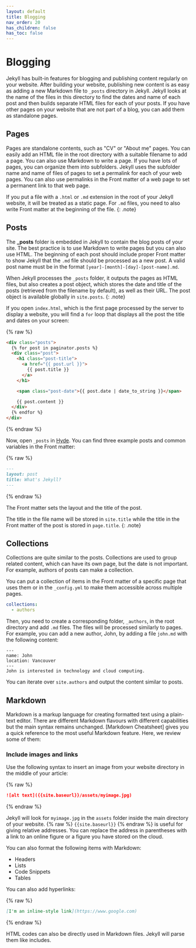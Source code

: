 ```yaml
---
layout: default
title: Blogging
nav_order: 20
has_children: false
has_toc: false
---
```


# Blogging

Jekyll has built-in features for blogging and publishing content regularly on your website. After building your website, publishing new content is as easy as adding a new Markdown file to `_posts` directory in Jekyll. Jekyll looks at the name of the files in this directory to find the dates and name of each post and then builds separate HTML files for each of your posts. If you have other pages on your website that are not part of a blog, you can add them as standalone pages.

## Pages

Pages are standalone contents, such as "CV" or "About me" pages. You can easily add an HTML file in the root directory with a suitable filename to add a page. You can also use Markdown to write a page. If you have lots of pages, you can organize them into subfolders. Jekyll uses the subfolder name and name of files of pages to set a permalink for each of your web pages. You can also use permalinks in the Front matter of a web page to set a permanent link to that web page.

If you put a file with a `.html` or `.md` extension in the root of your Jekyll website, it will be treated as a static page. For `.md` files, you need to also write Front matter at the beginning of the file. 
{: .note}

## Posts

The **_posts** folder is embedded in Jekyll to contain the blog posts of your site. The best practice is to use Markdown to write pages but you can also use HTML. The beginning of each post should include proper Front matter to show Jekyll that the `.md` file should be processed as a new post. A valid post name must be in the format `[year]-[month]-[day]-[post-name].md`.

When Jekyll processes the `_posts` folder, it outputs the pages as HTML files, but also creates a post object, which stores the date and title of the posts (retrieved from the filename by default), as well as their URL. The post object is available globally in `site.posts`.
{: .note}

If you open `index.html`, which is the first page processed by the server to display a website, you will find a `for` loop that displays all the post the title and dates on your screen:

{% raw %}
```html
<div class="posts">
  {% for post in paginator.posts %}
  <div class="post">
    <h1 class="post-title">
      <a href="{{ post.url }}">
        {{ post.title }}
      </a>
    </h1>

    <span class="post-date">{{ post.date | date_to_string }}</span>

    {{ post.content }}
  </div>
  {% endfor %}
</div>
```
{% endraw %}

Now, open `_posts` in [Hyde](https://github.com/poole/hyde). You can find three example posts and common variables in the Front matter:

{% raw %}
```markdown
---
layout: post
title: What's Jekyll?
---
```
{% endraw %}

The Front matter sets the layout and the title of the post.

The title in the file name will be stored in `site.title` while the title in the Front matter of the post is stored in `page.title`.
{: .note}


## Collections

Collections are quite similar to the posts. Collections are used to group related content, which can have its own page, but the date is not important. For example, authors of posts can make a collection. 

You can put a collection of items in the Front matter of a specific page that uses them or in the `_config.yml` to make them accessible across multiple pages. 

```yml
collections:
  - authors
```

Then, you need to create a corresponding folder, `_authors`, in the root directory and add `.md` files. The files will be processed similarly to pages. For example, you can add a new author, John, by adding a file `john.md` with the following content:

```
---
name: John
location: Vancouver
---
John is interested in technology and cloud computing.
```

You can iterate over `site.authors` and output the content similar to posts.

## Markdown

Markdown is a markup language for creating formatted text using a plain-text editor. There are different Markdown flavours with different capabilities but the main syntax remains unchanged. [Markdown Cheatsheet] gives you a quick reference to the most useful Markdown feature. Here, we review some of them:

### Include images and links

Use the following syntax to insert an image from your website directory in the middle of your article:

{% raw %}
```markdown
![alt text]({{site.baseurl}}/assets/myimage.jpg)
```
{% endraw %}

Jekyll will look for `myimage.jpg` in the `assets` folder inside the main directory of your website. {% raw %} `{{site.baseurl}}` {% endraw %} is useful for giving relative addresses. You can replace the address in parentheses with a link to an online figure or a figure you have stored on the cloud.

You can also format the following items with Markdown:

- Headers
- Lists
- Code Snippets
- Tables

You can also add hyperlinks:

{% raw %}
```markdown
[I'm an inline-style link](https://www.google.com)
```
{% endraw %}

HTML codes can also be directly used in Markdown files. Jekyll will parse them like includes.